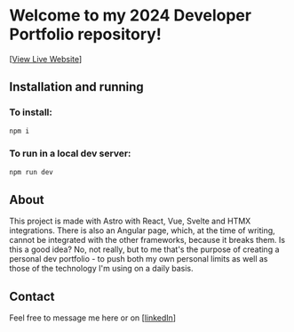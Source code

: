 # Welcome to my 2024 Developer Portfolio repository!

[[View Live Website](https://ivanradev.site)]

## Installation and running

### To install:

```sh
npm i
```

### To run in a local dev server:

```sh
npm run dev
```

## About

This project is made with Astro with React, Vue, Svelte and HTMX integrations. There is also an Angular page, which, at the time of writing, cannot be integrated with the other frameworks, because it breaks them. Is this a good idea? No, not really, but to me that's the purpose of creating a personal dev portfolio - to push both my own personal limits as well as those of the technology I'm using on a daily basis.

## Contact

Feel free to message me here or on [[linkedIn](https://www.linkedin.com/in/ivan-radev/)]
